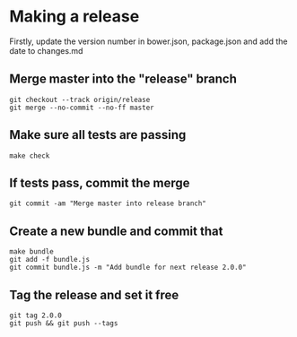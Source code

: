 # Making a release

Firstly, update the version number in bower.json, package.json and add the date to changes.md

## Merge master into the "release" branch

    git checkout --track origin/release
    git merge --no-commit --no-ff master

## Make sure all tests are passing

    make check

## If tests pass, commit the merge

    git commit -am "Merge master into release branch"

## Create a new bundle and commit that

    make bundle
    git add -f bundle.js
    git commit bundle.js -m "Add bundle for next release 2.0.0"

## Tag the release and set it free

    git tag 2.0.0
    git push && git push --tags
